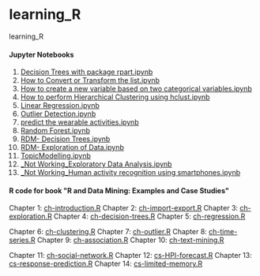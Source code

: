 learning_R
==========

learning_R

#### Jupyter Notebooks 

1. [Decision Trees with package rpart.ipynb](http://nbviewer.jupyter.org/github/vikasgupta1812/learning_R/blob/master/Decision%20Trees%20with%20package%20rpart.ipynb)
1. [How to Convert or Transform the list.ipynb](http://nbviewer.jupyter.org/github/vikasgupta1812/learning_R/blob/master/How%20to%20Convert%20or%20Transform%20the%20list.ipynb)
1. [How to create  a new variable based on two categorical variables.ipynb](http://nbviewer.jupyter.org/github/vikasgupta1812/learning_R/blob/master/How%20to%20create%20%20a%20new%20variable%20based%20on%20two%20categorical%20variables.ipynb)
1. [How to perform Hierarchical Clustering using hclust.ipynb](http://nbviewer.jupyter.org/github/vikasgupta1812/learning_R/blob/master/How%20to%20perform%20Hierarchical%20Clustering%20using%20hclust.ipynb)
1. [Linear Regression.ipynb](http://nbviewer.jupyter.org/github/vikasgupta1812/learning_R/blob/master/Linear%20Regression.ipynb)
1. [Outlier Detection.ipynb](http://nbviewer.jupyter.org/github/vikasgupta1812/learning_R/blob/master/Outlier%20Detection.ipynb)
1. [predict the wearable activities.ipynb](http://nbviewer.jupyter.org/github/vikasgupta1812/learning_R/blob/master/predict%20the%20wearable%20activities.ipynb)
1. [Random Forest.ipynb](http://nbviewer.jupyter.org/github/vikasgupta1812/learning_R/blob/master/Random%20Forest.ipynb)
1. [RDM- Decision Trees.ipynb](http://nbviewer.jupyter.org/github/vikasgupta1812/learning_R/blob/master/RDM-%20Decision%20Trees.ipynb)
1. [RDM- Exploration of Data.ipynb](http://nbviewer.jupyter.org/github/vikasgupta1812/learning_R/blob/master/RDM-%20Exploration%20of%20Data.ipynb)
1. [TopicModelling.ipynb](http://nbviewer.jupyter.org/github/vikasgupta1812/learning_R/blob/master/TopicModelling.ipynb)
1. [_Not Working_Exploratory Data Analysis.ipynb](http://nbviewer.jupyter.org/github/vikasgupta1812/learning_R/blob/master/_Not%20Working_Exploratory%20Data%20Analysis.ipynb)
1. [_Not Working_Human activity recognition using smartphones.ipynb](http://nbviewer.jupyter.org/github/vikasgupta1812/learning_R/blob/master/_Not%20Working_Human%20activity%20recognition%20using%20smartphones.ipynb)


#### R code for book "R and Data Mining: Examples and Case Studies"

Chapter 1:  [ch-introduction.R](./R-code-for-RDataMining-book/ch-introduction.R)
Chapter 2:  [ch-import-export.R](./R-code-for-RDataMining-book/ch-import-export.R)
Chapter 3:  [ch-exploration.R](./R-code-for-RDataMining-book/ch-exploration.R)
Chapter 4:  [ch-decision-trees.R](./R-code-for-RDataMining-book/ch-decision-trees.R)
Chapter 5:  [ch-regression.R](./R-code-for-RDataMining-book/ch-regression.R)

Chapter 6:  [ch-clustering.R](./R-code-for-RDataMining-book/ch-clustering.R)
Chapter 7:  [ch-outlier.R](./R-code-for-RDataMining-book/ch-outlier.R)
Chapter 8:  [ch-time-series.R](./R-code-for-RDataMining-book/ch-time-series.R)
Chapter 9:  [ch-association.R](./R-code-for-RDataMining-book/ch-association.R)
Chapter 10: [ch-text-mining.R](./R-code-for-RDataMining-book/ch-text-mining.R)

Chapter 11: [ch-social-network.R](./R-code-for-RDataMining-book/ch-social-network.R)
Chapter 12: [cs-HPI-forecast.R](./R-code-for-RDataMining-book/cs-HPI-forecast.R)
Chapter 13: [cs-response-prediction.R](./R-code-for-RDataMining-book/cs-response-prediction.R)
Chapter 14: [cs-limited-memory.R](./R-code-for-RDataMining-book/cs-limited-memory.R)
